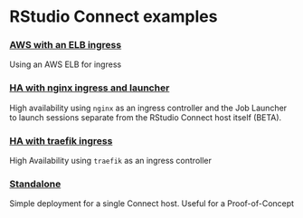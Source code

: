 # RStudio Connect examples


### [AWS with an ELB ingress](./aws-elb)

Using an AWS ELB for ingress

### [HA with nginx ingress and launcher](./high-availability-nginx-launcher)

High availability using `nginx` as an ingress controller and the Job Launcher to launch sessions separate from the
RStudio Connect host itself (BETA).

### [HA with traefik ingress](./high-availability-traefik)

High Availability using `traefik` as an ingress controller

### [Standalone](./standalone)

Simple deployment for a single Connect host. Useful for a Proof-of-Concept
